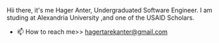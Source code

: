 Hii there, it's me
Hager Anter, Undergraduated Software Engineer.
I am studing at Alexandria University ,and one of the USAID Scholars.
- 📫 How to reach me>> hagertarekanter@gmail.com

<!---
hageranter/hageranter is a ✨ special ✨ repository because its `README.md` (this file) appears on your GitHub profile.
You can click the Preview link to take a look at your changes.
--->
